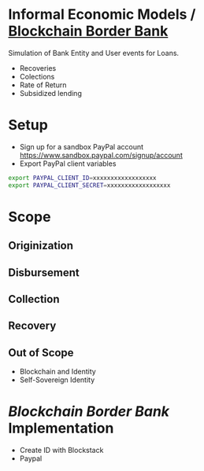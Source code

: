 # Informal Economic Models / [Blockchain Border Bank](http://law.mit.edu/blockchainborderbank)

Simulation of Bank Entity and User events for Loans. 

- Recoveries 
- Colections 
- Rate of Return
- Subsidized lending

# Setup 

- Sign up for a sandbox PayPal account 
  https://www.sandbox.paypal.com/signup/account
- Export PayPal client variables

``` sh
export PAYPAL_CLIENT_ID=xxxxxxxxxxxxxxxxxx
export PAYPAL_CLIENT_SECRET=xxxxxxxxxxxxxxxxxx
```  

# Scope 

## Originization 

## Disbursement 

## Collection 

## Recovery

## Out of Scope

- Blockchain and Identity
- Self-Sovereign Identity

# _Blockchain Border Bank_ Implementation 

- Create ID with Blockstack
- Paypal
